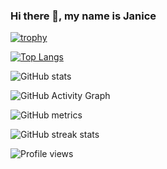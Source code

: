 ### Hi there 👋, my name is Janice

[![trophy](https://github-profile-trophy.vercel.app/?username=janice880624)](https://github.com/ryo-ma/github-profile-trophy)

[![Top Langs](https://github-readme-stats.vercel.app/api/top-langs/?username=janice880624)](https://github.com/anuraghazra/github-readme-stats)

![GitHub stats](https://github-readme-stats.vercel.app/api?username=janice880624&show_icons=true&count_private=true)  

![GitHub Activity Graph](https://activity-graph.herokuapp.com/graph?username=janice880624)  

![GitHub metrics](https://metrics.lecoq.io/janice880624)  

![GitHub streak stats](https://github-readme-streak-stats.herokuapp.com/?user=janice880624)  

![Profile views](https://gpvc.arturio.dev/janice880624)  
